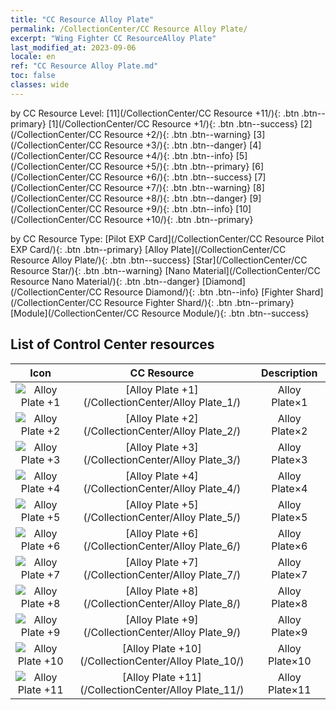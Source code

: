 ```yaml
---
title: "CC Resource Alloy Plate"
permalink: /CollectionCenter/CC Resource Alloy Plate/
excerpt: "Wing Fighter CC ResourceAlloy Plate"
last_modified_at: 2023-09-06
locale: en
ref: "CC Resource Alloy Plate.md"
toc: false
classes: wide
---
```


  by CC Resource Level:  [11](/CollectionCenter/CC Resource +11/){: .btn .btn--primary}   [1](/CollectionCenter/CC Resource +1/){: .btn .btn--success}   [2](/CollectionCenter/CC Resource +2/){: .btn .btn--warning}   [3](/CollectionCenter/CC Resource +3/){: .btn .btn--danger}   [4](/CollectionCenter/CC Resource +4/){: .btn .btn--info}   [5](/CollectionCenter/CC Resource +5/){: .btn .btn--primary}   [6](/CollectionCenter/CC Resource +6/){: .btn .btn--success}   [7](/CollectionCenter/CC Resource +7/){: .btn .btn--warning}   [8](/CollectionCenter/CC Resource +8/){: .btn .btn--danger}   [9](/CollectionCenter/CC Resource +9/){: .btn .btn--info}   [10](/CollectionCenter/CC Resource +10/){: .btn .btn--primary} 

  by CC Resource Type:  [Pilot EXP Card](/CollectionCenter/CC Resource Pilot EXP Card/){: .btn .btn--primary}   [Alloy Plate](/CollectionCenter/CC Resource Alloy Plate/){: .btn .btn--success}   [Star](/CollectionCenter/CC Resource Star/){: .btn .btn--warning}   [Nano Material](/CollectionCenter/CC Resource Nano Material/){: .btn .btn--danger}   [Diamond](/CollectionCenter/CC Resource Diamond/){: .btn .btn--info}   [Fighter Shard](/CollectionCenter/CC Resource Fighter Shard/){: .btn .btn--primary}   [Module](/CollectionCenter/CC Resource Module/){: .btn .btn--success} 

## List of Control Center resources

  |   Icon |      CC Resource        |   Description   |
  |:------:|:---------------:|:---------------:|
  | ![Alloy Plate +1](/images/cc/CC_Alloy_Plate_1_p.png) | [Alloy Plate +1](/CollectionCenter/Alloy Plate_1/) | Alloy Plate×1 |
  | ![Alloy Plate +2](/images/cc/CC_Alloy_Plate_2_p.png) | [Alloy Plate +2](/CollectionCenter/Alloy Plate_2/) | Alloy Plate×2 |
  | ![Alloy Plate +3](/images/cc/CC_Alloy_Plate_3_p.png) | [Alloy Plate +3](/CollectionCenter/Alloy Plate_3/) | Alloy Plate×3 |
  | ![Alloy Plate +4](/images/cc/CC_Alloy_Plate_4_p.png) | [Alloy Plate +4](/CollectionCenter/Alloy Plate_4/) | Alloy Plate×4 |
  | ![Alloy Plate +5](/images/cc/CC_Alloy_Plate_5_p.png) | [Alloy Plate +5](/CollectionCenter/Alloy Plate_5/) | Alloy Plate×5 |
  | ![Alloy Plate +6](/images/cc/CC_Alloy_Plate_5_p.png) | [Alloy Plate +6](/CollectionCenter/Alloy Plate_6/) | Alloy Plate×6 |
  | ![Alloy Plate +7](/images/cc/CC_Alloy_Plate_5_p.png) | [Alloy Plate +7](/CollectionCenter/Alloy Plate_7/) | Alloy Plate×7 |
  | ![Alloy Plate +8](/images/cc/CC_Alloy_Plate_5_p.png) | [Alloy Plate +8](/CollectionCenter/Alloy Plate_8/) | Alloy Plate×8 |
  | ![Alloy Plate +9](/images/cc/CC_Alloy_Plate_6_p.png) | [Alloy Plate +9](/CollectionCenter/Alloy Plate_9/) | Alloy Plate×9 |
  | ![Alloy Plate +10](/images/cc/CC_Alloy_Plate_6_p.png) | [Alloy Plate +10](/CollectionCenter/Alloy Plate_10/) | Alloy Plate×10 |
  | ![Alloy Plate +11](/images/cc/CC_Alloy_Plate_6_p.png) | [Alloy Plate +11](/CollectionCenter/Alloy Plate_11/) | Alloy Plate×11 |
